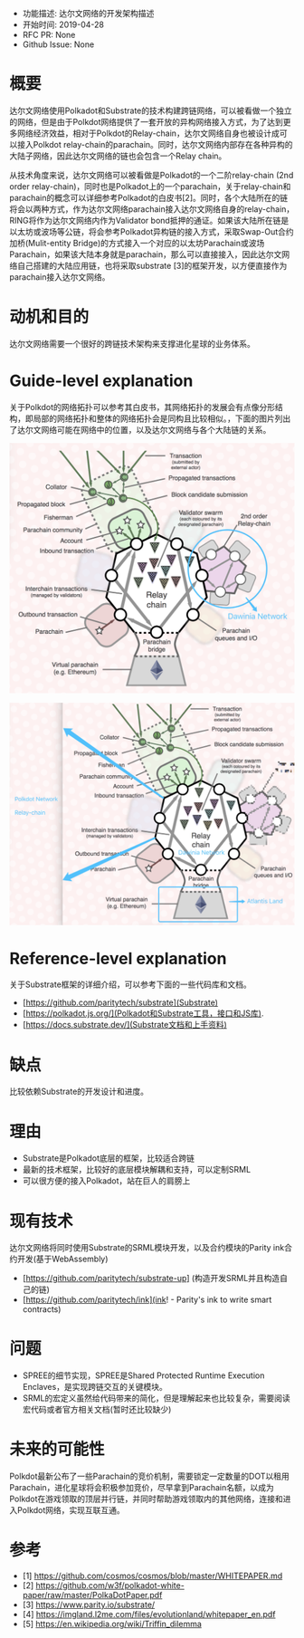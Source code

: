 - 功能描述: 达尔文网络的开发架构描述
- 开始时间: 2019-04-28
- RFC PR: None
- Github Issue: None

# 概要
[summary]: #summary

达尔文网络使用Polkadot和Substrate的技术构建跨链网络，可以被看做一个独立的网络，但是由于Polkdot网络提供了一套开放的异构网络接入方式，为了达到更多网络经济效益，相对于Polkdot的Relay-chain，达尔文网络自身也被设计成可以接入Polkdot relay-chain的parachain。同时，达尔文网络内部存在各种异构的大陆子网络，因此达尔文网络的链也会包含一个Relay chain。


从技术角度来说，达尔文网络可以被看做是Polkadot的一个二阶relay-chain (2nd order relay-chain)，同时也是Polkadot上的一个parachain，关于relay-chain和parachain的概念可以详细参考Polkadot的白皮书[2]。同时，各个大陆所在的链将会以两种方式，作为达尔文网络parachain接入达尔文网络自身的relay-chain，RING将作为达尔文网络内作为Validator bond抵押的通证。如果该大陆所在链是以太坊或波场等公链，将会参考Polkadot异构链的接入方式，采取Swap-Out合约加桥(Mulit-entity Bridge)的方式接入一个对应的以太坊Parachain或波场Parachain，如果该大陆本身就是parachain，那么可以直接接入，因此达尔文网络自己搭建的大陆应用链，也将采取substrate [3]的框架开发，以方便直接作为parachain接入达尔文网络。


# 动机和目的
[motivation]: #motivation

达尔文网络需要一个很好的跨链技术架构来支撑进化星球的业务体系。

# Guide-level explanation
[guide-level-explanation]: #guide-level-explanation

关于Polkdot的网络拓扑可以参考其白皮书，其网络拓扑的发展会有点像分形结构，即局部的网络拓扑和整体的网络拓扑会是同构且比较相似。，下面的图片列出了达尔文网络可能在网络中的位置，以及达尔文网络与各个大陆链的关系。

![Darwinia in Polkadot](images/0001-polkadot.jpeg)

![Land Chains in Darwinia](images/0001-darwinia.jpeg)


# Reference-level explanation
[reference-level-explanation]: #reference-level-explanation

关于Substrate框架的详细介绍，可以参考下面的一些代码库和文档。

- [https://github.com/paritytech/substrate](Substrate)
- [https://polkadot.js.org/](Polkadot和Substrate工具，接口和JS库).
- [https://docs.substrate.dev/](Substrate文档和上手资料)

# 缺点
[drawbacks]: #drawbacks

比较依赖Substrate的开发设计和进度。

# 理由
[rationale-and-alternatives]: #rationale-and-alternatives

- Substrate是Polkadot底层的框架，比较适合跨链
- 最新的技术框架，比较好的底层模块解耦和支持，可以定制SRML
- 可以很方便的接入Polkadot，站在巨人的肩膀上

# 现有技术
[prior-art]: #prior-art

达尔文网络将同时使用Substrate的SRML模块开发，以及合约模块的Parity ink合约开发(基于WebAssembly)

- [https://github.com/paritytech/substrate-up] (构造开发SRML并且构造自己的链)
- [https://github.com/paritytech/ink](ink! - Parity's ink to write smart contracts)

# 问题
[unresolved-questions]: #unresolved-questions

- SPREE的细节实现，SPREE是Shared Protected Runtime Execution Enclaves，是实现跨链交互的关键模块。
- SRML的宏定义虽然给代码带来的简化，但是理解起来也比较复杂，需要阅读宏代码或者官方相关文档(暂时还比较缺少)

# 未来的可能性
[future-possibilities]: #future-possibilities

Polkdot最新公布了一些Parachain的竞价机制，需要锁定一定数量的DOT以租用Parachain，进化星球将会积极参加竞价，尽早拿到Parachain名额，以成为Polkdot在游戏领取的顶层并行链，并同时帮助游戏领取内的其他网络，连接和进入Polkdot网络，实现互联互通。

# 参考

- [1] https://github.com/cosmos/cosmos/blob/master/WHITEPAPER.md
- [2] https://github.com/w3f/polkadot-white-paper/raw/master/PolkaDotPaper.pdf
- [3] https://www.parity.io/substrate/
- [4] https://imgland.l2me.com/files/evolutionland/whitepaper_en.pdf
- [5] https://en.wikipedia.org/wiki/Triffin_dilemma
